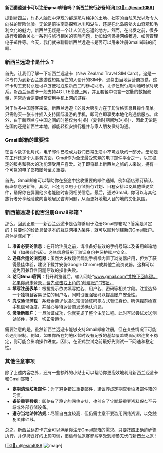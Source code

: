 **新西蘭遠遊卡可以注册gmail邮箱吗？新西兰旅行必备知识[[TG💪+ @esim1088](https://t.me/s/esim1088)]**

提到新西兰，许多人脑海中浮现的都是那片纯净的土地、壮丽的自然风光以及令人向往的冒险体验。无论是前往南岛探索冰川和湖泊，还是在北岛感受火山奇观和毛利文化的魅力，新西兰无疑是一个让人流连忘返的地方。然而，在出发之前，很多旅行者都会关心一系列与旅行相关的实际问题，比如如何保持网络畅通、如何管理电子邮件等。今天，我们就来聊聊新西兰远遊卡是否可以用来注册Gmail邮箱的问题。

### 新西兰远遊卡是什么？

首先，让我们了解一下新西兰远遊卡（New Zealand Travel SIM Card）。这是一种专门为到新西兰旅游或短期居住的人设计的SIM卡，通常由当地运营商提供。这种卡的主要特点是可以方便地连接新西兰的移动网络，让你在旅行期间随时保持联系。新西兰远遊卡一般支持4G LTE高速上网，并且套餐中包含一定量的数据流量，非常适合需要经常使用手机上网的游客。

对于许多中国游客来说，新西兰远遊卡的最大吸引力在于其价格实惠且操作简单。只需购买一张卡并插入支持国际漫游的手机，即可立即享受本地化的通信服务。此外，由于新西兰与中国之间的时差仅为4小时（夏令时期间为3小时），因此无论是在国内还是新西兰本地，都能轻松安排行程并与家人朋友保持沟通。

### Gmail邮箱的重要性

在当今数字化时代，电子邮件已经成为我们日常生活中不可或缺的一部分。无论是在工作还是个人事务方面，Gmail作为全球最受欢迎的电子邮件平台之一，以其稳定的服务和强大的功能深受用户喜爱。对于即将踏上新西兰之旅的人来说，拥有一个可靠的电子邮箱账号至关重要。

首先，Gmail邮箱可以帮助你在旅途中接收重要的邮件通知，例如酒店预订确认、航班信息更新等。其次，它还可以用于存储旅行计划、日程安排以及其他重要文件，确保你在异国他乡也能随时查阅相关信息。最后，通过Gmail，你可以与其他旅行者分享经验或向当地居民咨询问题，从而更好地融入目的地的文化氛围。

### 新西蘭遠遊卡能否注册Gmail邮箱？

那么，回到正题——新西兰远遊卡是否能够用于注册Gmail邮箱呢？答案是肯定的！只要你的设备具备基本的互联网接入条件，就可以顺利创建新的Gmail账户。具体步骤如下：

1. **准备必要的信息**：在开始注册之前，请准备好有效的手机号码以及备用邮箱地址（如果有的话）。这些信息将用于验证身份并保护账户安全。
2. **选择合适的浏览器**：虽然大多数现代智能手机都内置了浏览器应用，但为了获得最佳体验，建议下载并安装Google Chrome或其他主流浏览器。这样可以避免因兼容性问题导致的操作失败。
3. **访问Gmail官网**：打开浏览器后，输入网址“www.gmail.com”并按下回车键。如果你尚未登录，请先点击右上角的“创建账户”按钮。
4. **填写注册表单**：根据提示依次填写姓名、用户名、密码等相关字段。注意选择一个独特且容易记忆的用户名，同时设置强密码以提高账户安全性。
5. **完成验证流程**：系统会要求你通过短信验证码等方式验证身份。确保提前检查手机信号强度，并耐心等待运营商发送确认消息。
6. **激活新账户**：一旦验证成功，你就完成了整个注册过程。此时可以尝试发送测试邮件，确保一切正常运作。

需要注意的是，虽然新西兰远遊卡能够支持Gmail邮箱注册，但在某些情况下可能会遇到限制。例如，如果你所在的地区暂时没有足够的基站覆盖或者网络连接不稳定，则可能会影响操作进度。因此，在正式尝试之前最好先测试一下网速和稳定性。

### 其他注意事项

除了上述内容之外，还有一些额外的小贴士可以帮助你更高效地利用新西兰远遊卡和Gmail邮箱：

- **定期清理垃圾邮件**：为了避免错过重要邮件，建议养成定期查看垃圾邮件箱的习惯。
- **备份重要数据**：即使有了稳定的网络支持，也别忘了定期将重要资料保存至云端或外部存储设备。
- **遵守当地法律法规**：尽管自由度较高，但仍需注意不要滥用网络资源，以免触犯法律红线。

总之，新西兰远遊卡完全可以满足你注册Gmail邮箱的需求。只要按照正确的步骤执行，并保持良好的上网习惯，相信每位旅客都能享受到顺畅无忧的新西兰之旅！

[[TG💪+ @esim1088](https://t.me/s/esim1088) ![Image](https://i.postimg.cc/4NQfJmqS/Snipaste-2025-05-13-00-14-12.png)]